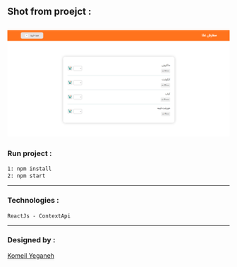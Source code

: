 ## Shot from proejct :
![Image](./shot.PNG)
---
### Run project :
```
1: npm install
2: npm start
```
---
### Technologies :
```
ReactJs - ContextApi
```
---

### Designed by : 
[Komeil Yeganeh](https://komeilyeganeh.ir)